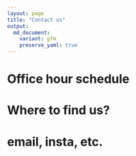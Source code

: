 ```yaml
---
layout: page
title: "Contact us"
output:
  md_document:
    variant: gfm
    preserve_yaml: true
---
```


# Office hour schedule

# Where to find us?

# email, insta, etc.